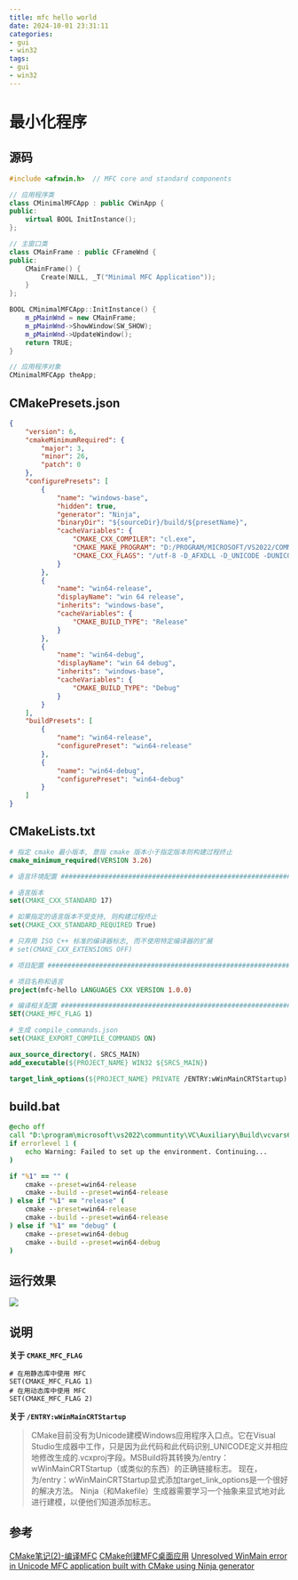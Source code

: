 ```yaml
---
title: mfc hello world
date: 2024-10-01 23:31:11
categories:
- gui
- win32
tags:
- gui
- win32
---
```


# 最小化程序

## 源码
```c++
#include <afxwin.h>  // MFC core and standard components

// 应用程序类
class CMinimalMFCApp : public CWinApp {
public:
    virtual BOOL InitInstance();
};

// 主窗口类
class CMainFrame : public CFrameWnd {
public:
    CMainFrame() {
        Create(NULL, _T("Minimal MFC Application"));
    }
};

BOOL CMinimalMFCApp::InitInstance() {
    m_pMainWnd = new CMainFrame;
    m_pMainWnd->ShowWindow(SW_SHOW);
    m_pMainWnd->UpdateWindow();
    return TRUE;
}

// 应用程序对象
CMinimalMFCApp theApp;
```

## CMakePresets.json
```json
{
    "version": 6,
    "cmakeMinimumRequired": {
        "major": 3,
        "minor": 26,
        "patch": 0
    },
    "configurePresets": [
        {
            "name": "windows-base",
            "hidden": true,
            "generator": "Ninja",
            "binaryDir": "${sourceDir}/build/${presetName}",
            "cacheVariables": {
                "CMAKE_CXX_COMPILER": "cl.exe",
                "CMAKE_MAKE_PROGRAM": "D:/PROGRAM/MICROSOFT/VS2022/COMMUNTITY/COMMON7/IDE/COMMONEXTENSIONS/MICROSOFT/CMAKE/Ninja/ninja.exe",
                "CMAKE_CXX_FLAGS": "/utf-8 -D_AFXDLL -D_UNICODE -DUNICODE"
            }
        },
        {
            "name": "win64-release",
            "displayName": "win 64 release",
            "inherits": "windows-base",
            "cacheVariables": {
                "CMAKE_BUILD_TYPE": "Release"
            }
        },
        {
            "name": "win64-debug",
            "displayName": "win 64 debug",
            "inherits": "windows-base",
            "cacheVariables": {
                "CMAKE_BUILD_TYPE": "Debug"
            }
        }
    ],
    "buildPresets": [
        {
            "name": "win64-release",
            "configurePreset": "win64-release"
        },
        {
            "name": "win64-debug",
            "configurePreset": "win64-debug"
        }
    ]
}
```

## CMakeLists.txt
```cmake
# 指定 cmake 最小版本, 意指 cmake 版本小于指定版本则构建过程终止
cmake_minimum_required(VERSION 3.26)

# 语言环境配置 ###########################################################################################################

# 语言版本
set(CMAKE_CXX_STANDARD 17)

# 如果指定的语言版本不受支持, 则构建过程终止
set(CMAKE_CXX_STANDARD_REQUIRED True)

# 只弃用 ISO C++ 标准的编译器标志, 而不使用特定编译器的扩展
# set(CMAKE_CXX_EXTENSIONS OFF)

# 项目配置 ##############################################################################################################

# 项目名称和语言
project(mfc-hello LANGUAGES CXX VERSION 1.0.0)

# 编译相关配置 ###########################################################################################################
SET(CMAKE_MFC_FLAG 1)

# 生成 compile_commands.json
set(CMAKE_EXPORT_COMPILE_COMMANDS ON)

aux_source_directory(. SRCS_MAIN)
add_executable(${PROJECT_NAME} WIN32 ${SRCS_MAIN})

target_link_options(${PROJECT_NAME} PRIVATE /ENTRY:wWinMainCRTStartup)
```

## build.bat
```bat
@echo off
call "D:\program\microsoft\vs2022\communtity\VC\Auxiliary\Build\vcvars64.bat"
if errorlevel 1 (
    echo Warning: Failed to set up the environment. Continuing...
)

if "%1" == "" (
    cmake --preset=win64-release 
    cmake --build --preset=win64-release    
) else if "%1" == "release" (
    cmake --preset=win64-release 
    cmake --build --preset=win64-release
) else if "%1" == "debug" (
    cmake --preset=win64-debug 
    cmake --build --preset=win64-debug
)
```

## 运行效果

![](/images/2024-10-01-mfc-hello-world/001.png)

## 说明

**关于 `CMAKE_MFC_FLAG`**

```
# 在用静态库中使用 MFC
SET(CMAKE_MFC_FLAG 1)
# 在用动态库中使用 MFC
SET(CMAKE_MFC_FLAG 2)
```

**关于 `/ENTRY:wWinMainCRTStartup`**
> CMake目前没有为Unicode建模Windows应用程序入口点。它在Visual Studio生成器中工作，只是因为此代码和此代码识别_UNICODE定义并相应地修改生成的.vcxproj字段。MSBuild将其转换为/entry：wWinMainCRTStartup（或类似的东西）的正确链接标志。
> 现在，为/entry：wWinMainCRTStartup显式添加target_link_options是一个很好的解决方法。
> Ninja（和Makefile）生成器需要学习一个抽象来显式地对此进行建模，以便他们知道添加标志。

## 参考
[CMake笔记(2)-编译MFC](https://www.dennisthink.com/post/2019/01/cmake%E7%AC%94%E8%AE%B02-%E7%BC%96%E8%AF%91mfc/)
[CMake创建MFC桌面应用](https://blog.csdn.net/alionsss/article/details/135013330)
[Unresolved WinMain error in Unicode MFC application built with CMake using Ninja generator](https://gitlab.kitware.com/cmake/cmake/-/issues/21202)